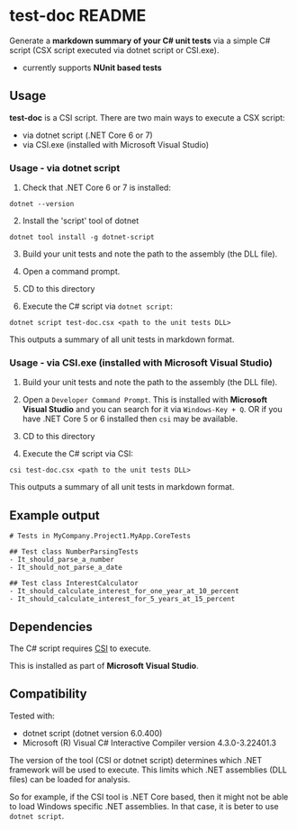 # test-doc README

Generate a **markdown summary of your C# unit tests** via a simple C# script (CSX script executed via dotnet script or CSI.exe).

- currently supports **NUnit based tests**

## Usage

**test-doc** is a CSI script. There are two main ways to execute a CSX script:

- via dotnet script (.NET Core 6 or 7)
- via CSI.exe (installed with Microsoft Visual Studio)

### Usage - via dotnet script

1. Check that .NET Core 6 or 7 is installed:

`dotnet --version`

2. Install the 'script' tool of dotnet

`dotnet tool install -g dotnet-script`

3. Build your unit tests and note the path to the assembly (the DLL file).

4. Open a command prompt.

5. CD to this directory

6. Execute the C# script via `dotnet script`:

`dotnet script test-doc.csx <path to the unit tests DLL>`

This outputs a summary of all unit tests in markdown format.

### Usage - via CSI.exe (installed with Microsoft Visual Studio)

1. Build your unit tests and note the path to the assembly (the DLL file).

2. Open a `Developer Command Prompt`. This is installed with **Microsoft Visual Studio** and you can search for it via `Windows-Key + Q`. OR if you have .NET Core 5 or 6 installed then `csi` may be available.

3. CD to this directory

4. Execute the C# script via CSI:

`csi test-doc.csx <path to the unit tests DLL>`

This outputs a summary of all unit tests in markdown format.

## Example output

```
# Tests in MyCompany.Project1.MyApp.CoreTests

## Test class NumberParsingTests
- It_should_parse_a_number
- It_should_not_parse_a_date

## Test class InterestCalculator
- It_should_calculate_interest_for_one_year_at_10_percent
- It_should_calculate_interest_for_5_years_at_15_percent
```

## Dependencies

The C# script requires [CSI](https://learn.microsoft.com/en-us/archive/msdn-magazine/2016/january/essential-net-csharp-scripting) to execute.

This is installed as part of **Microsoft Visual Studio**.

## Compatibility

Tested with:
- dotnet script (dotnet version 6.0.400)
- Microsoft (R) Visual C# Interactive Compiler version 4.3.0-3.22401.3

The version of the tool (CSI or dotnet script) determines which .NET framework will be used to execute. This limits which .NET assemblies (DLL files) can be loaded for analysis.

So for example, if the CSI tool is .NET Core based, then it might not be able to load Windows specific .NET assemblies. In that case, it is beter to use `dotnet script`.
